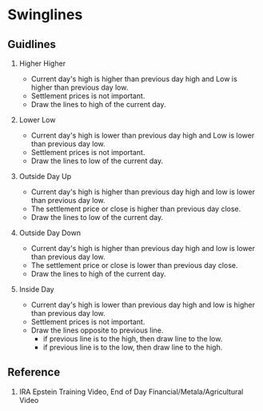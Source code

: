 # Swinglines

## Guidlines

1. Higher Higher
    - Current day's high is higher than previous day high and Low is higher than previous day low.
    - Settlement prices is not important.
    - Draw the lines to high of the current day.

2. Lower Low
    - Current day's high is lower than previous day high and Low is lower than previous day low.
    - Settlement prices is not important.
    - Draw the lines to low of the current day.

3. Outside Day Up
    - Current day's high is higher than previous day high and low is lower than previous day low.
    - The settlement price or close is higher than previous day close.
    - Draw the lines to low of the current day.

4. Outside Day Down
    - Current day's high is higher than previous day high and low is lower than previous day low.
    - The settlement price or close is lower than previous day close.
    - Draw the lines to high of the current day.

5. Inside Day
    - Current day's high is lower than previous day high and low is higher than previous day low.
    - Settlement prices is not important.
    - Draw the lines opposite to previous line. 
        * if previous line is to the high, then draw line to the low. 
        * if previous line is to the low, then draw line to the high.

## Reference 
1. IRA Epstein Training Video, End of Day Financial/Metala/Agricultural Video
